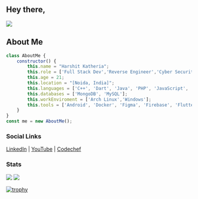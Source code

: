 ## Hey there,
![](https://komarev.com/ghpvc/?username=UxHarshit&abbreviated=true)
## About Me
```javascript
class AboutMe {
    constructor() {
        this.name = "Harshit Katheria";
        this.role = ['Full Stack Dev','Reverse Engineer','Cyber Security'];
        this.age = 21;
        this.location = "[Noida, India]";
        this.languages = ['C++', 'Dart', 'Java', 'PHP', 'JavaScript', 'Kotlin', 'Python', 'TypeScript'];
        this.databases = ['MongoDB', 'MySQL'];
        this.workEnviroment = ['Arch Linux','Windows'];
        this.tools = ['Android', 'Docker', 'Figma', 'Firebase', 'Flutter', 'Git', 'Heroku', 'Node.js', 'Postman'];
    }
}
const me = new AboutMe();
```


### Social Links 

[LinkedIn](https://linkedin.com/in/harshit-katheria) | 
[YouTube](https://www.youtube.com/@teamuxh6855) | 
[Codechef](https://www.codechef.com/users/harshit_k7890)


### Stats
![](https://github-readme-stats.vercel.app/api/top-langs?username=uxharshit&show_icons=true&locale=en&layout=compact&theme=onedark) 
![](https://github-readme-stats.vercel.app/api?username=uxharshit&show_icons=true&locale=en&theme=onedark)

[![trophy](https://github-profile-trophy.vercel.app/?username=uxharshit&theme=onedark)](https://github.com/ryo-ma/github-profile-trophy)
